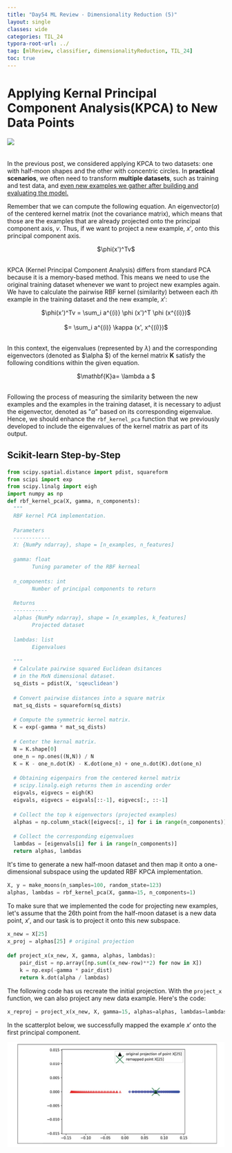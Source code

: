 ```yaml
---
title: "Day54 ML Review - Dimensionality Reduction (5)"
layout: single
classes: wide
categories: TIL_24
typora-root-url: ../
tag: [mlReview, classifier, dimensionalityReduction, TIL_24]
toc: true 
---
```


# Applying Kernal Principal Component Analysis(KPCA) to New Data Points

<img src="blog/images/2024-08-17-TIL24_Day54/EA0B6E3A-317F-4054-931E-F2787C19249E.jpeg"><br><br>

In the previous post, we considered applying KPCA to two datasets: one with half-moon shapes and the other with concentric circles. In **practical scenarios**, we often need to transform **multiple datasets**, such as training and test data, and <u>even new examples we gather after building and evaluating the model.</u> 

Remember that we can compute the following equation. An eigenvector($\alpha$) of the centered kernel matrix (not the covariance matrix), which means that those are the examples that are already projected onto the principal component axis, $v$. Thus, if we want to project a new example, $x'$, onto this principal component axis.  

<center>
    $\phi(x')^Tv$ <br><br>
</center>


KPCA (Kernel Principal Component Analysis) differs from standard PCA because it is a memory-based method. This means we need to use the original training dataset whenever we want to project new examples again. We have to calculate the pairwise RBF kernel (similarity) between each $i$th example in the training dataset and the new example, $x'$:

<center>
  $\phi(x')^Tv = \sum_i a^{(i)} \phi (x')^T \phi (x^{(i)})$<br><Br>
  $= \sum_i a^{(i)} \kappa (x', x^{(i)})$ <br><br>
</center>



In this context, the eigenvalues (represented by $\lambda$) and the corresponding eigenvectors (denoted as $\alpha $) of the kernel matrix $\mathbf K$ satisfy the following conditions within the given equation.

<center>
  $\mathbf{K}a= \lambda a $<br><br>
</center>

Following the process of measuring the similarity between the new examples and the examples in the training dataset, it is necessary to adjust the eigenvector, denoted as "$\alpha$" based on its corresponding eigenvalue. Hence, we should enhance the `rbf_kernel_pca` function that we previously developed to include the eigenvalues of the kernel matrix as part of its output.



## Scikit-learn Step-by-Step

```python
from scipy.spatial.distance import pdist, squareform
from scipi import exp
from scipy.linalg import eigh
import numpy as np
def rbf_kernel_pca(X, gamma, n_components):
  """
  RBF kernel PCA implementation.
  
  Parameters
  ------------
  X: {NumPy ndarray}, shape = [n_examples, n_features]
  
  gamma: float
  		Tuning parameter of the RBF kerneal
  		
  n_components: int
  		Number of principal components to return
  
  Returns
  -----------
  alphas {NumPy ndarray}, shape = [n_examples, k_features]
  		Projected dataset
  
  lambdas: list
  		Eigenvalues
 
  """
  # Calculate pairwise squared Euclidean dsitances
  # in the MxN dimensional dataset.
  sq_dists = pdist(X, 'sqeuclidean')
  
  # Convert pairwise distances into a square matrix
  mat_sq_dists = squareform(sq_dists)
  
  # Compute the symmetric kernel matrix.
  K = exp(-gamma * mat_sq_dists)
  
  # Center the kernal matrix.
  N = K.shape[0]
  one_n = np.ones((N,N)) / N
  K = K - one_n.dot(K) - K.dot(one_n) + one_n.dot(K).dot(one_n)
  
  # Obtaining eigenpairs from the centered kernel matrix
  # scipy.linalg.eigh returns them in ascending order
  eigvals, eigvecs = eigh(K)
  eigvals, eigvecs = eigvals[::-1], eigvecs[:, ::-1]
  
  # Collect the top k eigenvectors (projected examples)
  alphas = np.column_stack([eigvecs[:, i] for i in range(n_components)])
  
  # Collect the corresponding eigenvalues
  lambdas = [eigenvals[i] for i in range(n_components)]
  return alphas, lambdas
```



It's time to generate a new half-moon dataset and then map it onto a one-dimensional subspace using the updated RBF KPCA implementation.

```python
X, y = make_moons(n_samples=100, random_state=123)
alphas, lambdas = rbf_kernel_pca(X, gamma=15, n_components=1)
```



To make sure that we implemented the code for projecting new examples, let's assume that the 26th point from the half-moon dataset is a new data point, $x'$, and our task is to project it onto this new subspace.

```python
x_new = X[25]
x_proj = alphas[25] # original projection

def project_x(x_new, X, gamma, alphas, lambdas):
  	pair_dist = np.array([np.sum((x_new-row)**2) for now in X])
    k = np.exp(-gamma * pair_dist)
    return k.dot(alpha / lambdas)
```



The following code has us recreate the initial projection. With the `project_x` function, we can also project any new data example. Here's the code:

```python
x_reproj = project_x(x_new, X, gamma=15, alphas=alphas, lambdas=lambdas)
```



In the scatterplot below, we successfully mapped the example $x'$ onto the first principal component.

![image-20240825155323541](/images/2024-08-17-TIL24_Day54/image-20240825155323541.png)

<br><br>

